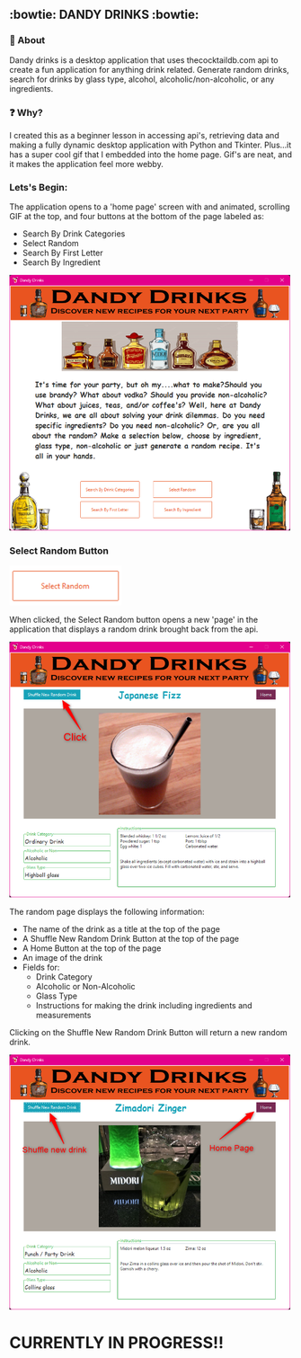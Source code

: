 ## :bowtie: DANDY DRINKS :bowtie:

### :eyes: About
 Dandy drinks is a desktop application that uses thecocktaildb.com api to create a 
fun application for anything drink related. Generate random drinks, search for drinks 
by glass type, alcohol, alcoholic/non-alcoholic, or any ingredients. 

### :question: Why?
I created this as a beginner lesson in accessing api's, retrieving data and making a fully 
dynamic desktop application with Python and Tkinter. Plus...it has a super cool gif that I 
embedded into the home page. Gif's are neat, and it makes the application feel more webby.

### Lets's Begin:

The application opens to a 'home page' screen with and animated, scrolling GIF at the top,
and four buttons at the bottom of the page labeled as:
- Search By Drink Categories
- Select Random
- Search By First Letter
- Search By Ingredient

<p float="left">
<img src="readme_images/home_page.png" alt="home page" style="width: 500px;"/>
</p>

### Select Random Button

<p float="left">
<img src="readme_images/random_button.png" alt="random button" style="width: 200px;"/>
</p>

When clicked, the Select Random button opens a new 'page' in the application that displays a
random drink brought back from the api. 

<p float="left">
<img src="readme_images/random.png" alt="random page" style="width: 500px;"/>
</p>

The random page displays the following information:
- The name of the drink as a title at the top of the page
- A Shuffle New Random Drink Button at the top of the page
- A Home Button at the top of the page
- An image of the drink 
- Fields for:
  - Drink Category
  - Alcoholic or Non-Alcoholic
  - Glass Type
  - Instructions for making the drink including ingredients and measurements

Clicking on the Shuffle New Random Drink Button will return a new random drink.

<p float="left">
<img src="readme_images/shuffle.png" alt="random shuffle" style="width: 500px;"/>
</p>
  

# CURRENTLY IN PROGRESS!!

